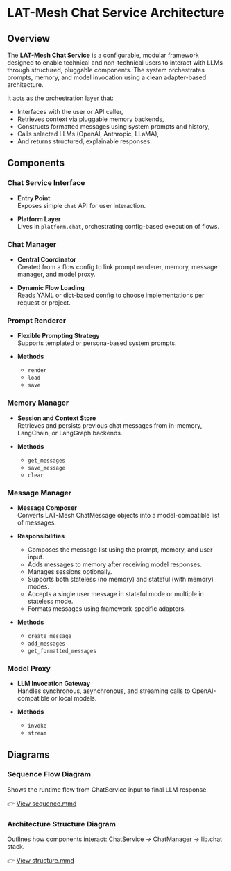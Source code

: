 # LAT-Mesh Chat Service Architecture

## Overview

The **LAT-Mesh Chat Service** is a configurable, modular framework designed to enable technical and non-technical users to interact with LLMs through structured, pluggable components. The system orchestrates prompts, memory, and model invocation using a clean adapter-based architecture.

It acts as the orchestration layer that:

- Interfaces with the user or API caller,
- Retrieves context via pluggable memory backends,
- Constructs formatted messages using system prompts and history,
- Calls selected LLMs (OpenAI, Anthropic, LLaMA),
- And returns structured, explainable responses.

## Components

### Chat Service Interface

- **Entry Point**  
  Exposes simple `chat` API for user interaction.
  
- **Platform Layer**  
  Lives in `platform.chat`, orchestrating config-based execution of flows.

### Chat Manager

- **Central Coordinator**  
  Created from a flow config to link prompt renderer, memory, message manager, and model proxy.
  
- **Dynamic Flow Loading**  
  Reads YAML or dict-based config to choose implementations per request or project.

### Prompt Renderer

- **Flexible Prompting Strategy**  
  Supports templated or persona-based system prompts.

- **Methods**
  - `render`
  - `load`
  - `save`

### Memory Manager

- **Session and Context Store**  
  Retrieves and persists previous chat messages from in-memory, LangChain, or LangGraph backends.

- **Methods**
  - `get_messages`
  - `save_message`
  - `clear`

### Message Manager

- **Message Composer**  
  Converts LAT-Mesh ChatMessage objects into a model-compatible list of messages.

- **Responsibilities**
  - Composes the message list using the prompt, memory, and user input.
  - Adds messages to memory after receiving model responses.
  - Manages sessions optionally.
  - Supports both stateless (no memory) and stateful (with memory) modes.
  - Accepts a single user message in stateful mode or multiple in stateless mode.
  - Formats messages using framework-specific adapters.

- **Methods**
  - `create_message`
  - `add_messages`
  - `get_formatted_messages`

### Model Proxy

- **LLM Invocation Gateway**  
  Handles synchronous, asynchronous, and streaming calls to OpenAI-compatible or local models.

- **Methods**
  - `invoke`
  - `stream`

## Diagrams

### Sequence Flow Diagram

Shows the runtime flow from ChatService input to final LLM response.

👉 [View sequence.mmd](./sequence.mmd)

### Architecture Structure Diagram

Outlines how components interact: ChatService → ChatManager → lib.chat stack.

👉 [View structure.mmd](./structure.mmd)
